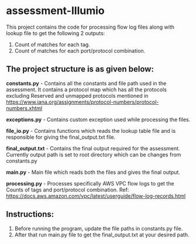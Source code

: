 # assessment-Illumio

This project contains the code for processing flow log files along with lookup file to get the following 2 outputs:
1. Count of matches for each tag.
2. Count of matches for each port/protocol combination.

## The project structure is as given below:

**constants.py** - Contains all the constants and file path used in the assessment.
It contains a protocol map which has all the protocols excluding Reserved and unmapped protocols mentioned in https://www.iana.org/assignments/protocol-numbers/protocol-numbers.xhtml

**exceptions.py** - Contains custom exception used while processing the files.

**file_io.py** - Contains functions which reads the lookup table file and is responsible for giving the final_output.txt file.

**final_output.txt** - Contains the final output required for the assessment. Currently output path is set to root directory which can be changes from constants.py

**main.py** - Main file which reads both the files and gives the final output.

**processing.py** - Processes specifically AWS VPC flow logs to get the Counts of tags and port/protocol combination. Ref: https://docs.aws.amazon.com/vpc/latest/userguide/flow-log-records.html

## Instructions:
1. Before running the program, update the file paths in constants.py file.
2. After that run main.py file to get the final_output.txt at your desired path.
